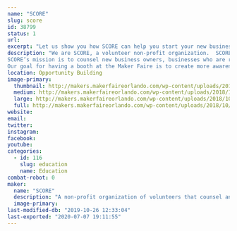 ```yaml
---
name: "SCORE"
slug: score
id: 38799
status: 1
url: 
excerpt: "Let us show you how SCORE can help you start your new business or grow your existing business...FREE!"
description: "We are SCORE, a volunteer non-profit organization.  SCORE was founded as the Service Corps of Retired Executives.  We are now known just by the acronym SCORE.
SCORE’s mission is to counsel new business owners, businesses who are ready to grow and businesses who are floundering and need help righting the ship.  We also offer a series of seminars on how to run a business to help train new business owners and those who are still in the start-up phase.  SCORE is one of the best kept secrets in town…and the best part is our counseling is FREE!  We do charge a nominal fee for our seminars.  Our offices are located at the NEC center in Fashion Square on East Colonial.
Our goal for having a booth at the Maker Faire is to create more awareness about SCORE in the general public in the Orlando area."
location: Opportunity Building
image-primary:
  thumbnail: http://makers.makerfaireorlando.com/wp-content/uploads/2018/10/Booth-table2-1-150x150.jpg
  medium: http://makers.makerfaireorlando.com/wp-content/uploads/2018/10/Booth-table2-1-300x169.jpg
  large: http://makers.makerfaireorlando.com/wp-content/uploads/2018/10/Booth-table2-1-1024x576.jpg
  full: http://makers.makerfaireorlando.com/wp-content/uploads/2018/10/Booth-table2-1.jpg
website: 
email: 
twitter: 
instagram: 
facebook: 
youtube: 
categories:
  - id: 116
    slug: education
    name: Education
combat-robot: 0
maker:
  name: "SCORE"
  description: "A non-profit organization of volunteers that counsel and mentor people who want to start a business, are already in business and want to grow or people who are already in business and are floundering and need help righting the ship."
  image-primary: 
last-modified-db: "2019-10-26 12:33:04"
last-exported: "2020-07-07 19:11:55"
---
```

